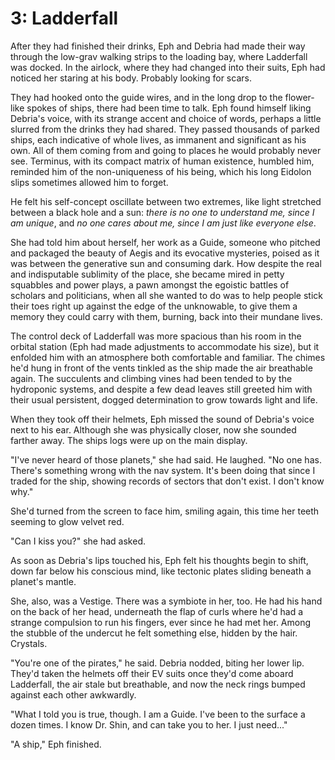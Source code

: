 # 3: Ladderfall

After they had finished their drinks, Eph and Debria had made their way through the low-grav walking strips to the loading bay, where Ladderfall was docked. In the airlock, where they had changed into their suits, Eph had noticed her staring at his body. Probably looking for scars.

They had hooked onto the guide wires, and in the long drop to the flower-like spokes of ships, there had been time to talk. Eph found himself liking Debria's voice, with its strange accent and choice of words, perhaps a little slurred from the drinks they had shared. They passed thousands of parked ships, each indicative of whole lives, as immanent and significant as his own. All of them coming from and going to places he would probably never see. Terminus, with its compact matrix of human existence, humbled him, reminded him of the non-uniqueness of his being, which his long Eidolon slips sometimes allowed him to forget.

He felt his self-concept oscillate between two extremes, like light stretched between a black hole and a sun: *there is no one to understand me, since I am unique*, and *no one cares about me, since I am just like everyone else*.

She had told him about herself, her work as a Guide, someone who pitched and packaged the beauty of Aegis and its evocative mysteries, poised as it was between the generative sun and consuming dark. How despite the real and indisputable sublimity of the place, she became mired in petty squabbles and power plays, a pawn amongst the egoistic battles of scholars and politicians, when all she wanted to do was to help people stick their toes right up against the edge of the unknowable, to give them a memory they could carry with them, burning, back into their mundane lives.

The control deck of Ladderfall was more spacious than his room in the orbital station (Eph had made adjustments to accommodate his size), but it enfolded him with an atmosphere both comfortable and familiar. The chimes he'd hung in front of the vents tinkled as the ship made the air breathable again. The succulents and climbing vines had been tended to by the hydroponic systems, and despite a few dead leaves still greeted him with their usual persistent, dogged determination to grow towards light and life.

When they took off their helmets, Eph missed the sound of Debria's voice next to his ear. Although she was physically closer, now she sounded farther away. The ships logs were up on the main display.

"I've never heard of those planets," she had said. He laughed. "No one has. There's something wrong with the nav system. It's been doing that since I traded for the ship, showing records of sectors that don't exist. I don't know why."

She'd turned from the screen to face him, smiling again, this time her teeth seeming to glow velvet red.

"Can I kiss you?" she had asked.

As soon as Debria's lips touched his, Eph felt his thoughts begin to shift, down far below his conscious mind, like tectonic plates sliding  beneath a planet's mantle.

She, also, was a Vestige. There was a symbiote in her, too. He had his hand on the back of her head, underneath the flap of curls where he'd had a strange compulsion to run his fingers, ever since he had met her. Among the stubble of the undercut he felt something else, hidden by the hair. Crystals.

"You're one of the pirates," he said. Debria nodded, biting her lower lip. They'd taken the helmets off their EV suits once they'd come aboard Ladderfall, the air stale but breathable, and now the neck rings bumped against each other awkwardly.

"What I told you is true, though. I am a Guide. I've been to the surface a dozen times. I know Dr. Shin, and can take you to her. I just need..."

"A ship," Eph finished.